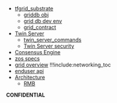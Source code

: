 
- [tfgrid_substrate](substrate_readme)
  - [griddb obj](griddb)
  - [grid db dev env](grid_substrate_develop)
  - [grid_contract](grid_contract)
- [Twin Server](twin_server)
  - [twin_server_commands](twin_server_commands)
  - [Twin Server security](twin_server_security)
- [Consensus Engine](internet4:consensus3)
- [zos specs](zos_specs)
- [grid overview](grid_readme)
!!!include:networking_toc
- [enduser api](z_api)
- [Architecture](architecture)
  -  [RMB](rmb_architecture)
  


<!-- - [Why do we exist?](funding:why) -->
<!-- - [ThreeFold Blockchain](internet4:consensus3) -->

**CONFIDENTIAL**